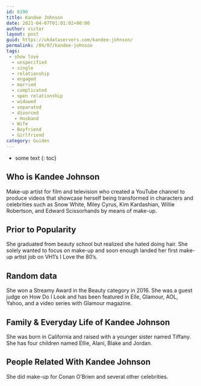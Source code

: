 ```yaml
---
id: 6196
title: Kandee Johnson
date: 2021-04-07T01:01:02+00:00
author: victor
layout: post
guid: https://ukdataservers.com/kandee-johnson/
permalink: /04/07/kandee-johnson
tags:
 - show love
  - unspecified
  - single
  - relationship
  - engaged
  - married
  - complicated
  - open relationship
  - widowed
  - separated
  - divorced
   - Husband
  - Wife
  - Boyfriend
  - Girlfriend
category: Guides
---
```


* some text
{: toc}


## Who is Kandee Johnson



Make-up artist for film and television who created a YouTube channel to produce videos that showcase herself being transformed in characters and celebrities such as Snow White, Miley Cyrus, Kim Kardashian, Willie Robertson, and Edward Scissorhands by means of make-up.

                
                
                
## Prior to Popularity



She graduated from beauty school but realized she hated doing hair. She solely wanted to focus on make-up and soon enough landed her first make-up artist job on VH1&#8217;s I Love the 80&#8217;s.

                
                
                
## Random data



She won a Streamy Award in the Beauty category in 2016. She was a guest judge on How Do I Look and has been featured in Elle, Glamour, AOL, Yahoo, and a video series with Glamour magazine.

                
                
                
## Family & Everyday Life of Kandee Johnson



She was born in California and raised with a younger sister named Tiffany. She has four children named Ellie, Alani, Blake and Jordan. 

                
                
                
## People Related With Kandee Johnson



She did make-up for Conan O&#8217;Brien and several other celebrities.

                
              
            
          
          
          